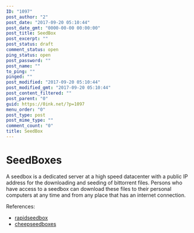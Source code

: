 ```yaml
---
ID: "1097"
post_author: "2"
post_date: "2017-09-20 05:10:44"
post_date_gmt: "0000-00-00 00:00:00"
post_title: SeedBox
post_excerpt: ""
post_status: draft
comment_status: open
ping_status: open
post_password: ""
post_name: ""
to_ping: ""
pinged: ""
post_modified: "2017-09-20 05:10:44"
post_modified_gmt: "2017-09-20 05:10:44"
post_content_filtered: ""
post_parent: "0"
guid: https://0ink.net/?p=1097
menu_order: "0"
post_type: post
post_mime_type: ""
comment_count: "0"
title: SeedBox
---
```


# SeedBoxes

A seedbox is a dedicated server at a high speed datacenter with a
public IP address for the downloading and seeding of bittorrent files.
Persons who have access to a seedbox can download these files to
their personal computers at any time and from any place that has an
internet connection.

References:

* [rapidseedbox](https://www.rapidseedbox.com/#pricing)
* [cheepseedboxes](https://cheapseedboxes.com/top-10-seedbox-best-providers-cheap/)



